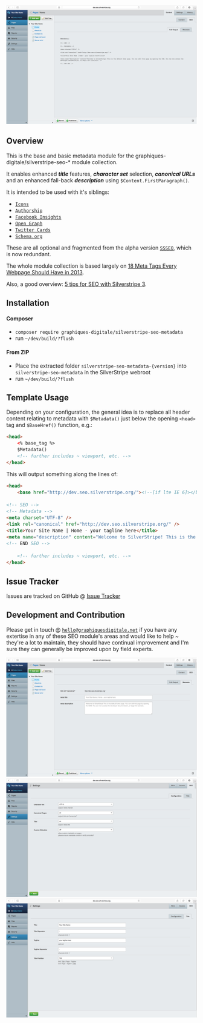 ![Screenshot](screenshot-1.png)

## Overview ##

This is the base and basic metadata module for the graphiques-digitale/silverstripe-seo-* module collection.

It enables enhanced **_title_** features, **_character set_** selection, **_canonical URLs_** and an enhanced fall-back **_description_** using `$Content.FirstParagraph()`.

It is intended to be used with it's siblings:
* [`Icons`](https://github.com/Graphiques-Digitale/silverstripe-seo-icons)
* [`Authorship`](https://github.com/Graphiques-Digitale/silverstripe-seo-authorship)
* [`Facebook Insights`](https://github.com/Graphiques-Digitale/silverstripe-seo-facebook-insights)
* [`Open Graph`](https://github.com/Graphiques-Digitale/silverstripe-seo-open-graph)
* [`Twitter Cards`](https://github.com/Graphiques-Digitale/silverstripe-seo-twitter-cards)
* [`Schema.org`](https://github.com/Graphiques-Digitale/silverstripe-seo-schema-dot-org)

These are all optional and fragmented from the alpha version [`SSSEO`](https://github.com/Graphiques-Digitale/SSSEO), which is now redundant.

The whole module collection is based largely on [18 Meta Tags Every Webpage Should Have in 2013][1].

Also, a good overview: [5 tips for SEO with Silverstripe 3][2].

## Installation ##

#### Composer ####

* `composer require graphiques-digitale/silverstripe-seo-metadata`
* run `~/dev/build/?flush`

#### From ZIP ####

* Place the extracted folder `silverstripe-seo-metadata-{version}` into `silverstripe-seo-metadata` in the SilverStripe webroot
* run `~/dev/build/?flush`

## Template Usage ##

Depending on your configuration, the general idea is to replace all header content relating to metadata with `$Metadata()` just below the opening `<head>` tag and `$BaseHref()` function, e.g.:

```html
<head>
	<% base_tag %>
	$Metadata()
	<!-- further includes ~ viewport, etc. -->
</head>
```

This will output something along the lines of:

```html
<head>
	<base href="http://dev.seo.silverstripe.org/"><!--[if lte IE 6]></base><![endif]-->
	
<!-- SEO -->
<!-- Metadata -->
<meta charset="UTF-8" />
<link rel="canonical" href="http://dev.seo.silverstripe.org/" />
<title>Your Site Name | Home - your tagline here</title>
<meta name="description" content="Welcome to SilverStripe! This is the default home page. You can edit this page by opening the CMS. You can now access the developer documentation, or begin the tutorials." />
<!-- END SEO -->

	<!-- further includes ~ viewport, etc. -->
</head>
```

## Issue Tracker ##

Issues are tracked on GitHub @ [Issue Tracker](https://github.com/Graphiques-Digitale/silverstripe-seo-metadata/issues)

## Development and Contribution ##

Please get in touch @ [`hello@graphiquesdigitale.net`](mailto:hello@graphiquesdigitale.net) if you have any extertise in any of these SEO module's areas and would like to help ~ they're a lot to maintain, they should have continual improvement and I'm sure they can generally be improved upon by field experts.

![Screenshot](screenshot-2.png)
![Screenshot](screenshot-3.png)
![Screenshot](screenshot-4.png)


[1]: https://www.iacquire.com/blog/18-meta-tags-every-webpage-should-have-in-2013
[2]: http://www.silverstripe.org/blog/5-tips-for-seo-with-silverstripe-3-/
[3]: http://moz.com/learn/seo/title-tag
[4]: https://github.com/audreyr/favicon-cheat-sheet
[5]: http://www.jonathantneal.com/blog/understand-the-favicon/
[6]: http://blogs.msdn.com/b/ie/archive/2012/06/08/high-quality-visuals-for-pinned-sites-in-windows-8.aspx
[7]: https://developers.facebook.com/docs/platforminsights/domains
[8]: http://ogp.me
[9]: https://dev.twitter.com/cards/overview
[10]: https://developers.google.com/+/web/snippet/
[11]: https://mathiasbynens.be/notes/touch-icons